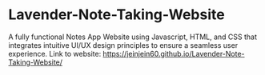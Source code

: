# Lavender-Note-Taking-Website
A fully functional Notes App Website using Javascript, HTML, and CSS that integrates intuitive UI/UX design principles to ensure a seamless user experience. 
Link to website: https://jeinjein60.github.io/Lavender-Note-Taking-Website/
